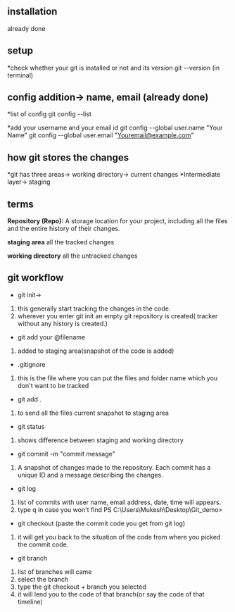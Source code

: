 ## installation
already done

## setup
*check whether your git is installed or not and its version
git --version (in terminal)

## config addition-> name, email (already done)
*list of config
git config --list

*add your username and your email id
git config --global user.name "Your Name"
git config --global user.email "Youremail@example.com"

## how git stores the changes
*git has three areas-> working directory-> current changes
*Intermediate layer-> staging

## terms
**Repository (Repo):**
A storage location for your project, including all the files and the entire history of  their changes.

**staging area**
all the tracked changes

**working directory**
all the untracked changes



## git workflow

* git init-> 
1. this generally start tracking the changes   in the code.
2. wherever you enter git init an empty git repository is created( tracker without any history is created.)

* git add your @filename
1. added to staging area(snapshot of the code is added)

* .gitignore 
1. this is the file where you can put the files and folder name which you don't want to be tracked

* git add .
1. to send all the files current snapshot to staging area

* git status
1. shows difference between staging and working directory

* git commit -m "commit message"
1. A snapshot of changes made to the repository. Each commit has a unique ID and a message describing the changes.

* git log
1. list of commits with user name, email address, date, time will appears.
2. type q in case you won't find               PS C:\Users\Mukesh\Desktop\Git_demo>

* git checkout (paste the commit code you get from git log)
1. it will get you back to the situation of the code from where you picked the commit code.

* git branch
1. list of branches will came
2. select the branch
3. type the git checkout + branch you selected
4. it will lend you to the code of that branch(or say the code of that timeline)